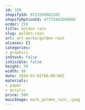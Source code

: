 ```yaml
---
id: 328
shopifyId: 8723268862282
shopifyOptionId: 47772442689866
order: 259
title: Golden rain
slug: golden-rain
url: art-works/golden-rain
aliases: []
categories:
- graphics
inStock: false
isVisible: false
height: 70
width: 50
date: 2018-01-01T00:00:00Z
materials:
- paper
- acrylic
price: 500
mainImage: mark_golden_rain_.jpeg
---
```

